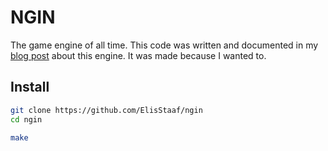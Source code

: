 # NGIN
The game engine of all time. This code was written and documented in my
[blog post](https://elisstaaf.github.io/projects/2025/01/12/game-engine.html) about this engine.
It was made because I wanted to.

## Install
```sh
git clone https://github.com/ElisStaaf/ngin
cd ngin

make
```
